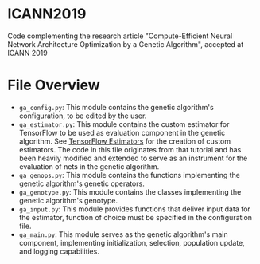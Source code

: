 # ICANN2019
Code complementing the research article "Compute-Efficient Neural Network Architecture Optimization by a Genetic Algorithm", accepted at ICANN 2019

# File Overview
- `ga_config.py`: This module contains the genetic algorithm's configuration, to be edited by the user.
- `ga_estimator.py`: This module contains the custom estimator for TensorFlow to be used as evaluation component in the genetic algorithm. See [TensorFlow Estimators](https://www.tensorflow.org/guide/custom_estimators) for the creation of custom estimators. The code in this file originates from that tutorial and has been heavily modified and extended to serve as an
instrument for the evaluation of nets in the genetic algorithm.
- `ga_genops.py`: This module contains the functions implementing the genetic algorithm's genetic operators.
- `ga_genotype.py`: This module contains the classes implementing the genetic algorithm's genotype.
- `ga_input.py`: This module provides functions that deliver input data for the estimator, function of choice must be specified in the configuration file.
- `ga_main.py`: This module serves as the genetic algorithm's main component, implementing initialization, selection, population update, and logging capabilities.
